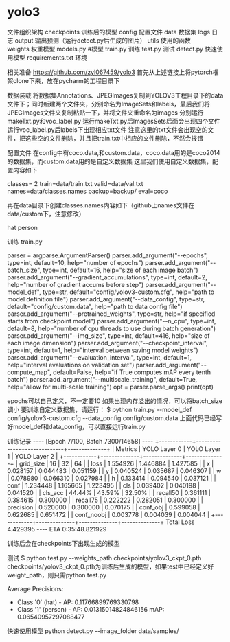 # yolo3
文件组织架构
checkpoints   训练后的模型
config  配置文件
data  数据集
logs  日志
output   输出预测（运行detect.py后生成的图片）
utils    使用的函数    
weights 权重模型
models.py #模型
train.py  训练
test.py   测试
detect.py 快速使用模型
requirements.txt  环境

相关准备
https://github.com/zyl067459/yolo3
首先从上述链接上将pytorch框架clone下来，放在pycharm的工程目录下

数据装载
将数据集Annotations、JPEGImages复制到YOLOV3工程目录下的data文件下；同时新建两个文件夹，分别命名为ImageSets和labels，最后我们将JPEGImages文件夹复制粘贴一下，并将文件夹重命名为images
分别运行makeTxt.py和voc_label.py
运行makeTxt.py后ImagesSets后面会出现四个文件
运行voc_label.py后labels下出现相应txt文件
注意这里的txt文件会出现空的文件，把这些空的文件删除，并且把train.txt中相应的文件删除，不然会报错

配置文件
在config中有coco.data,和custom.data，coco.data用的是coco2014的数据集，而custom.data用的是自定义数据集
这里我们使用自定义数据集，配置内容如下

classes= 2
train=data/train.txt
valid=data/val.txt
names=data/classes.names
backup=backup/
eval=coco

再在data目录下创建classes.names内容如下（github上names文件在data/custom下，注意修改）

hat
person

训练
train.py

 parser = argparse.ArgumentParser()
    parser.add_argument("--epochs", type=int, default=10, help="number of epochs")
    parser.add_argument("--batch_size", type=int, default=16, help="size of each image batch")
    parser.add_argument("--gradient_accumulations", type=int, default=2, help="number of gradient accums before step")
    parser.add_argument("--model_def", type=str, default="config/yolov3-custom.cfg", help="path to model definition file")
    parser.add_argument("--data_config", type=str, default="config/custom.data", help="path to data config file")
    parser.add_argument("--pretrained_weights", type=str, help="if specified starts from checkpoint model")
    parser.add_argument("--n_cpu", type=int, default=8, help="number of cpu threads to use during batch generation")
    parser.add_argument("--img_size", type=int, default=416, help="size of each image dimension")
    parser.add_argument("--checkpoint_interval", type=int, default=1, help="interval between saving model weights")
    parser.add_argument("--evaluation_interval", type=int, default=1, help="interval evaluations on validation set")
    parser.add_argument("--compute_map", default=False, help="if True computes mAP every tenth batch")
    parser.add_argument("--multiscale_training", default=True, help="allow for multi-scale training")
    opt = parser.parse_args()
    print(opt)

epochs可以自己定义，不一定要10
如果出现内存溢出的情况，可以将batch_size调小
要训​​练自定义数据集，请运行：
$ python train.py --model_def config/yolov3-custom.cfg --data_config config/custom.data
上面代码已经写好model_def和data_config，可以直接运行train.py

训练记录
---- [Epoch 7/100, Batch 7300/14658] ----
+------------+--------------+--------------+--------------+
| Metrics    | YOLO Layer 0 | YOLO Layer 1 | YOLO Layer 2 |
+------------+--------------+--------------+--------------+
| grid_size  | 16           | 32           | 64           |
| loss       | 1.554926     | 1.446884     | 1.427585     |
| x          | 0.028157     | 0.044483     | 0.051159     |
| y          | 0.040524     | 0.035687     | 0.046307     |
| w          | 0.078980     | 0.066310     | 0.027984     |
| h          | 0.133414     | 0.094540     | 0.037121     |
| conf       | 1.234448     | 1.165665     | 1.223495     |
| cls        | 0.039402     | 0.040198     | 0.041520     |
| cls_acc    | 44.44%       | 43.59%       | 32.50%       |
| recall50   | 0.361111     | 0.384615     | 0.300000     |
| recall75   | 0.222222     | 0.282051     | 0.300000     |
| precision  | 0.520000     | 0.300000     | 0.070175     |
| conf_obj   | 0.599058     | 0.622685     | 0.651472     |
| conf_noobj | 0.003778     | 0.004039     | 0.004044     |
+------------+--------------+--------------+--------------+
Total Loss 4.429395
---- ETA 0:35:48.821929


训练后会在checkpoints下出现生成的模型

测试
$ python test.py --weights_path checkpoints/yolov3_ckpt_0.pth
checkpoints/yolov3_ckpt_0.pth为训练后生成的模型，如果test中已经定义好weight_path，则只需python test.py

Average Precisions:
+ Class '0' (hat) - AP: 0.11766899769330798
+ Class '1' (person) - AP: 0.01315014824846156
mAP: 0.06540957297088477

快速使用模型
python detect.py --image_folder data/samples/
